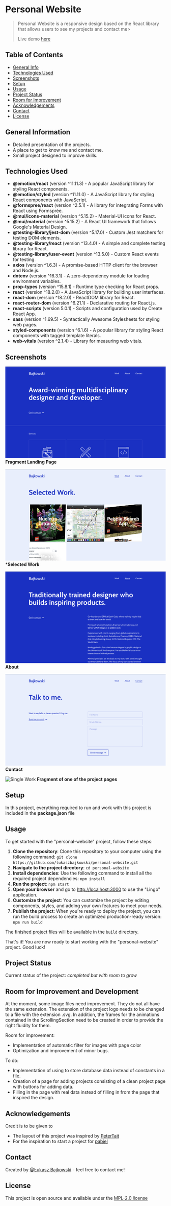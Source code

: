 # Personal Website
> Personal Website is a responsive design based on the React library that allows users to see my projects and contact me>
>
> Live demo [here]()

## Table of Contents
* [General Info](#general-information)
* [Technologies Used](#technologies-used)
* [Screenshots](#screenshots)
* [Setup](#setup)
* [Usage](#usage)
* [Project Status](#project-status)
* [Room for Improvement](#room-for-improvement-and-development)
* [Acknowledgements](#acknowledgements)
* [Contact](#contact)
* [License](#license)


## General Information
- Detailed presentation of the projects.
- A place to get to know me and contact me.
- Small project designed to improve skills.

## Technologies Used
- **@emotion/react** (version ^11.11.3) - A popular JavaScript library for styling React components.
- **@emotion/styled** (version ^11.11.0) - A JavaScript library for styling React components with JavaScript.
- **@formspree/react** (version ^2.5.1) - A library for integrating Forms with React using Formsprée.
- **@mui/icons-material** (version ^5.15.2) - Material-UI icons for React.
- **@mui/material** (version ^5.15.2) - A React UI framework that follows Google's Material Design.
- **@testing-library/jest-dom** (version ^5.17.0) - Custom Jest matchers for testing DOM elements.
- **@testing-library/react** (version ^13.4.0) - A simple and complete testing library for React.
- **@testing-library/user-event** (version ^13.5.0) - Custom React events for testing.
- **axios** (version ^1.6.3) - A promise-based HTTP client for the browser and Node.js.
- **dotenv** (version ^16.3.1) - A zero-dependency module for loading environment variables.
- **prop-types** (version ^15.8.1) - Runtime type checking for React props.
- **react** (version ^18.2.0) - A JavaScript library for building user interfaces.
- **react-dom** (version ^18.2.0) - ReactDOM library for React.
- **react-router-dom** (version ^6.21.1) - Declarative routing for React.js.
- **react-scripts** (version 5.0.1) - Scripts and configuration used by Create React App.
- **sass** (version ^1.69.5) - Syntactically Awesome Stylesheets for styling web pages.
- **styled-components** (version ^6.1.6) - A popular library for styling React components with tagged template literals.
- **web-vitals** (version ^2.1.4) - Library for measuring web vitals.

## Screenshots
![Landing Page](./src/screenshotREADME/LandingPage.png)
**Fragment Landing Page**

![Selected Work](./src/screenshotREADME/SelectedWork.png)
***Selected Work**

![About](./src/screenshotREADME/About.png)
**About**

![Contact](./src/screenshotREADME/Contact.png)
**Contact**

![Single Work](./src/screenshotREADME/SingleWork.png)
**Fragment of one of the project pages**

## Setup
In this project, everything required to run and work with this project is included in the **package.json** file

## Usage
To get started with the "personal-website" project, follow these steps:

1. **Clone the repository**: Clone this repository to your computer using the following command:
`git clone https://github.com/lukaszbajkowski/personal-website.git`
2. **Navigate to the project directory**:
`cd personal-website`
3. **Install dependencies**: Use the following command to install all the required project dependencies:
`npm install`
4. **Run the project**:
`npm start`
5. **Open your browser** and go to [http://localhost:3000](http://localhost:3000) to use the "Lingo" application.
6. **Customize the project**: You can customize the project by editing components, styles, and adding your own features to meet your needs.
7. **Publish the project**: When you're ready to deploy the project, you can run the build process to create an optimized production-ready version: `npm run build`

The finished project files will be available in the `build` directory.

That's it! You are now ready to start working with the "personal-website" project. Good luck!

## Project Status
Current status of the project: _completed but with room to grow_

## Room for Improvement and Development
At the moment, some image files need improvement. They do not all have the same extension. The extension of the project logo needs to be changed to a file with the extension .svg. In addition, the frames for the animations contained in the ScrollingSection need to be created in order to provide the right fluidity for them.

Room for improvement:
- Implementation of automatic filter for images with page color
- Optimization and improvement of minor bugs.

To do:
- Implementation of using to store database data instead of constants in a file.
- Creation of a page for adding projects consisting of a clean project page with buttons for adding data.
- Filling in the page with real data instead of filling in from the page that inspired the design.

## Acknowledgements
Credit is to be given to
- The layout of this project was inspired by [PeterTait](https://petertait.com)
- For the inspiration to start a project for [pabiel](https://github.com/pabiel)

## Contact
Created by [@Łukasz Bajkowski](https://github.com/lukaszbajkowski) - feel free to contact me!



## License
This project is open source and available under the
[MPL-2.0 license](https://choosealicense.com/licenses/mpl-2.0/)